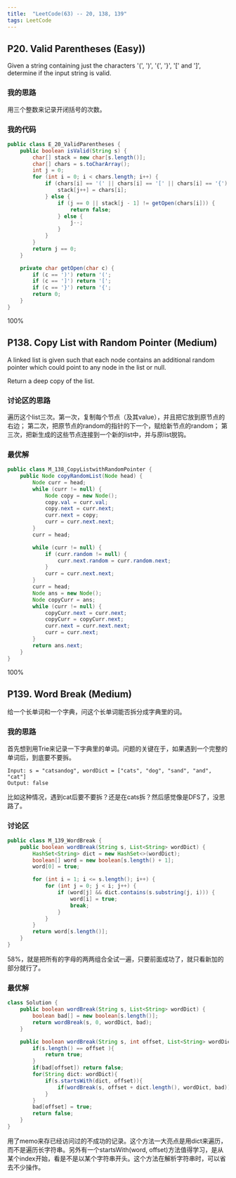 ```yaml
---
title:  "LeetCode(63) -- 20, 138, 139"
tags: LeetCode
---
```


## P20. Valid Parentheses (Easy))

Given a string containing just the characters '(', ')', '{', '}', '[' and ']', determine if the input string is valid.

### 我的思路

用三个整数来记录开闭括号的次数。

### 我的代码

```java
public class E_20_ValidParentheses {
    public boolean isValid(String s) {
        char[] stack = new char[s.length()];
        char[] chars = s.toCharArray();
        int j = 0;
        for (int i = 0; i < chars.length; i++) {
            if (chars[i] == '(' || chars[i] == '[' || chars[i] == '{') {
                stack[j++] = chars[i];
            } else {
                if (j == 0 || stack[j - 1] != getOpen(chars[i])) {
                    return false;
                } else {
                    j--;
                }
            }
        }
        return j == 0;
    }

    private char getOpen(char c) {
        if (c == ')') return '(';
        if (c == ']') return '[';
        if (c == '}') return '{';
        return 0;
    }
}
```
100%

## P138. Copy List with Random Pointer (Medium)

A linked list is given such that each node contains an additional random pointer which could point to any node in the list or null.

Return a deep copy of the list.

### 讨论区的思路

遍历这个list三次。第一次，复制每个节点（及其value），并且把它放到原节点的右边；
第二次，把原节点的random的指针的下一个，赋给新节点的random；
第三次，把新生成的这些节点连接到一个新的list中，并与原list脱钩。

### 最优解

```java
public class M_138_CopyListwithRandomPointer {
    public Node copyRandomList(Node head) {
        Node curr = head;
        while (curr != null) {
            Node copy = new Node();
            copy.val = curr.val;
            copy.next = curr.next;
            curr.next = copy;
            curr = curr.next.next;
        }
        curr = head;

        while (curr != null) {
            if (curr.random != null) {
                curr.next.random = curr.random.next;
            }
            curr = curr.next.next;
        }
        curr = head;
        Node ans = new Node();
        Node copyCurr = ans;
        while (curr != null) {
            copyCurr.next = curr.next;
            copyCurr = copyCurr.next;
            curr.next = curr.next.next;
            curr = curr.next;
        }
        return ans.next;
    }
}
```
100%

## P139. Word Break (Medium)

给一个长单词和一个字典，问这个长单词能否拆分成字典里的词。

### 我的思路

首先想到用Trie来记录一下字典里的单词。问题的关键在于，如果遇到一个完整的单词后，到底要不要拆。

```
Input: s = "catsandog", wordDict = ["cats", "dog", "sand", "and", "cat"]
Output: false
```
比如这种情况，遇到cat后要不要拆？还是在cats拆？然后感觉像是DFS了，没思路了。

### 讨论区

```java
public class M_139_WordBreak {
    public boolean wordBreak(String s, List<String> wordDict) {
        HashSet<String> dict = new HashSet<>(wordDict);
        boolean[] word = new boolean[s.length() + 1];
        word[0] = true;

        for (int i = 1; i <= s.length(); i++) {
            for (int j = 0; j < i; j++) {
                if (word[j] && dict.contains(s.substring(j, i))) {
                    word[i] = true;
                    break;
                }
            }
        }
        return word[s.length()];
    }
}
```
58%，就是把所有的字母的两两组合全试一遍，只要前面成功了，就只看新加的部分就行了。

### 最优解

```java
class Solution {
    public boolean wordBreak(String s, List<String> wordDict) {
        boolean bad[] = new boolean[s.length()];
        return wordBreak(s, 0, wordDict, bad);
    }

    public boolean wordBreak(String s, int offset, List<String> wordDict, boolean[] bad){
        if(s.length() == offset ){
            return true;
        }
        if(bad[offset]) return false;
        for(String dict: wordDict){
            if(s.startsWith(dict, offset)){
                if(wordBreak(s, offset + dict.length(), wordDict, bad)) return true;
            }
        }
        bad[offset] = true;
        return false;
    }
}
```
用了memo来存已经访问过的不成功的记录。这个方法一大亮点是用dict来遍历，而不是遍历长字符串。另外有一个startsWith(word, offset)方法值得学习，是从某个index开始，看是不是以某个字符串开头。这个方法在解析字符串时，可以省去不少操作。

